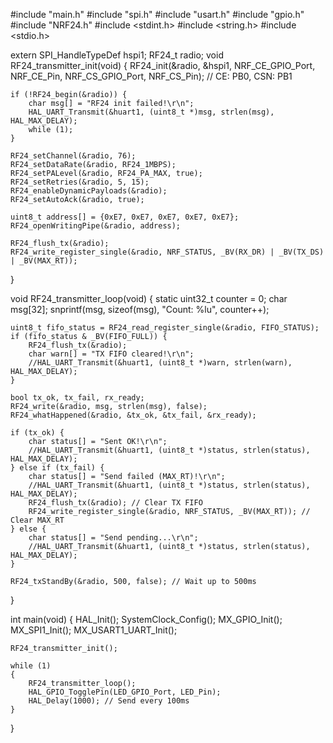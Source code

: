 
#include "main.h"
#include "spi.h"
#include "usart.h"
#include "gpio.h"
#include "NRF24.h"
#include <stdint.h>
#include <string.h>
#include <stdio.h>

extern SPI_HandleTypeDef hspi1;
RF24_t radio;
void RF24_transmitter_init(void)
{
	RF24_init(&radio, &hspi1, NRF_CE_GPIO_Port, NRF_CE_Pin, NRF_CS_GPIO_Port, NRF_CS_Pin); // CE: PB0, CSN: PB1

	if (!RF24_begin(&radio)) {
		char msg[] = "RF24 init failed!\r\n";
		HAL_UART_Transmit(&huart1, (uint8_t *)msg, strlen(msg), HAL_MAX_DELAY);
		while (1);
	}

	RF24_setChannel(&radio, 76);
	RF24_setDataRate(&radio, RF24_1MBPS);
	RF24_setPALevel(&radio, RF24_PA_MAX, true);
	RF24_setRetries(&radio, 5, 15);
	RF24_enableDynamicPayloads(&radio);
	RF24_setAutoAck(&radio, true);

	uint8_t address[] = {0xE7, 0xE7, 0xE7, 0xE7, 0xE7};
	RF24_openWritingPipe(&radio, address);

	RF24_flush_tx(&radio);
	RF24_write_register_single(&radio, NRF_STATUS, _BV(RX_DR) | _BV(TX_DS) | _BV(MAX_RT));
}

void RF24_transmitter_loop(void) {
	static uint32_t counter = 0;
	char msg[32];
	snprintf(msg, sizeof(msg), "Count: %lu", counter++);

	uint8_t fifo_status = RF24_read_register_single(&radio, FIFO_STATUS);
	if (fifo_status & _BV(FIFO_FULL)) {
		RF24_flush_tx(&radio);
		char warn[] = "TX FIFO cleared!\r\n";
		//HAL_UART_Transmit(&huart1, (uint8_t *)warn, strlen(warn), HAL_MAX_DELAY);
	}

	bool tx_ok, tx_fail, rx_ready;
	RF24_write(&radio, msg, strlen(msg), false);
	RF24_whatHappened(&radio, &tx_ok, &tx_fail, &rx_ready);

	if (tx_ok) {
		char status[] = "Sent OK!\r\n";
		//HAL_UART_Transmit(&huart1, (uint8_t *)status, strlen(status), HAL_MAX_DELAY);
	} else if (tx_fail) {
		char status[] = "Send failed (MAX_RT)!\r\n";
		//HAL_UART_Transmit(&huart1, (uint8_t *)status, strlen(status), HAL_MAX_DELAY);
		RF24_flush_tx(&radio); // Clear TX FIFO
		RF24_write_register_single(&radio, NRF_STATUS, _BV(MAX_RT)); // Clear MAX_RT
	} else {
		char status[] = "Send pending...\r\n";
		//HAL_UART_Transmit(&huart1, (uint8_t *)status, strlen(status), HAL_MAX_DELAY);
	}

	RF24_txStandBy(&radio, 500, false); // Wait up to 500ms
}

int main(void)
{
	HAL_Init();
	SystemClock_Config();
	MX_GPIO_Init();
	MX_SPI1_Init();
	MX_USART1_UART_Init();
 
	RF24_transmitter_init();
 
	while (1)
	{
		RF24_transmitter_loop();
		HAL_GPIO_TogglePin(LED_GPIO_Port, LED_Pin);
		HAL_Delay(1000); // Send every 100ms
	}
}
